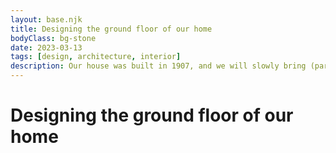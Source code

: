 ```yaml
---
layout: base.njk
title: Designing the ground floor of our home 
bodyClass: bg-stone
date: 2023-03-13
tags: [design, architecture, interior]
description: Our house was built in 1907, and we will slowly bring (parts of) it up to modern standards. This page highlights our thinking as we designed an aspirational version of the ground floor.
---
```


# Designing the ground floor of our home
